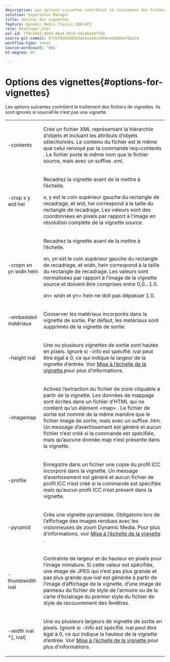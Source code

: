 ```yaml
---
description: Les options suivantes contrôlent le traitement des fichiers de vignettes. Ils sont ignorés si sourceFile n’est pas une vignette.
solution: Experience Manager
title: Options des vignettes
feature: Dynamic Media Classic,SDK/API
role: Developer,User
exl-id: 7f9c2b43-9264-46a4-9519-64148aebf258
source-git-commit: 97fbf820590b53de5a1e6ce904e44d6b0ef9a214
workflow-type: tm+mt
source-wordcount: '461'
ht-degree: 0%

---
```


# Options des vignettes{#options-for-vignettes}

Les options suivantes contrôlent le traitement des fichiers de vignettes. Ils sont ignorés si sourceFile n’est pas une vignette.

<table id="simpletable_6D0C967EB84947FBAC34B46C4BB23AF0"> 
 <tr class="strow"> 
  <td class="stentry"> <p><span class="codeph"> -contents</span> </p></td> 
  <td class="stentry"> <p>Crée un fichier XML représentant la hiérarchie d’objets et incluant les attributs d’objets sélectionnés. Le contenu du fichier est le même que celui renvoyé par la commande <span class="codeph"> req=contents</span> . Le fichier porte le même nom que le fichier source, mais avec un suffixe <span class="filepath"> .xml</span>. </p></td> 
 </tr> 
 <tr class="strow"> 
  <td class="stentry"> <p><span class="codeph">-crop <span class="varname"> x</span><span class="varname"> y</span><span class="varname"> wid</span><span class="varname"> hei</span></span> </p></td> 
  <td class="stentry"> <p>Recadrez la vignette avant de la mettre à l’échelle. </p> <p><span class="codeph"><span class="varname"> x</span>,<span class="varname"> y</span></span> est le coin supérieur gauche du rectangle de recadrage, et <span class="codeph"><span class="varname"> wid</span>,<span class="varname"> hei</span></span> correspond à la taille du rectangle de recadrage. Les valeurs sont des coordonnées en pixels par rapport à l’image en résolution complète de la vignette source. </p></td> 
 </tr> 
 <tr class="strow"> 
  <td class="stentry"> <p><span class="codeph">-cropn <span class="varname"> xn</span><span class="varname"> yn</span><span class="varname"> widn</span><span class="varname"> hein</span></span> </p> </td> 
  <td class="stentry"> <p>Recadrez la vignette avant de la mettre à l’échelle. </p> <p><span class="codeph"><span class="varname"> xn</span>,<span class="varname"> yn</span></span> est le coin supérieur gauche du rectangle de recadrage, et <span class="codeph"><span class="varname"> widn</span>,<span class="varname"> hein</span></span> correspond à la taille du rectangle de recadrage. Les valeurs sont normalisées par rapport à l’image de la vignette source et doivent être comprises entre 0,0...1.0. </p> <p><span class="codeph"><span class="varname"> xn</span></span>+<span class="codeph"><span class="varname"> widn</span></span> et <span class="codeph"><span class="varname"> yn</span></span>+<span class="codeph"><span class="varname"> hein</span></span> ne doit pas dépasser 1.0. </p></td> 
 </tr> 
 <tr class="strow"> 
  <td class="stentry"> <p><span class="codeph"> -embedded matériaux</span> </p></td> 
  <td class="stentry"> <p>Conserver les matériaux incorporés dans la vignette de sortie. Par défaut, les matériaux sont supprimés de la vignette de sortie. </p></td> 
 </tr> 
 <tr class="strow"> 
  <td class="stentry"> <p><span class="codeph">-height <span class="varname"> ival</span></span> </p></td> 
  <td class="stentry"> <p>Une ou plusieurs vignettes de sortie sont hautes en pixels. Ignoré si -info est spécifié. <span class="varname"> ival</span> peut être égal à 0, ce qui indique la largeur de la vignette d’entrée. Voir <a href="../../../../ir-api/vntc/utilities/c-ir-vignette-converter-vntc/c-ir-vignette-scaling.md#concept-e373a29c2f954df98d704c7723804585" type="concept" format="dita" scope="local"> Mise à l’échelle de la vignette </a> pour plus d’informations. </p></td> 
 </tr> 
 <tr class="strow"> 
  <td class="stentry"> <p><span class="codeph"> -imagemap</span> </p></td> 
  <td class="stentry"> <p>Activez l’extraction du fichier de zone cliquable à partir de la vignette. Les données de mappage sont écrites dans un fichier d’HTML qui ne contient qu’un élément <span class="codeph"> &lt;map&gt;</span> . Le fichier de sortie est nommé de la même manière que le fichier image de sortie, mais avec un suffixe <span class="filepath"> .htm</span>. Un message d’avertissement est généré et aucun fichier n’est créé si la commande est spécifiée, mais qu’aucune donnée map n’est présente dans la vignette. </p></td> 
 </tr> 
 <tr class="strow"> 
  <td class="stentry"> <p><span class="codeph"> -profile</span> </p></td> 
  <td class="stentry"> <p>Enregistre dans un fichier une copie du profil ICC incorporé dans la vignette. Un message d’avertissement est généré et aucun fichier de profil ICC n’est créé si la commande est spécifiée mais qu’aucun profil ICC n’est présent dans la vignette. </p></td> 
 </tr> 
 <tr class="strow"> 
  <td class="stentry"> <p><span class="codeph"> -pyramid</span> </p></td> 
  <td class="stentry"> <p>Crée une vignette pyramidale. Obligatoire lors de l’affichage des images rendues avec les visionneuses de zoom Dynamic Media. Pour plus d’informations, voir <a href="../../../../ir-api/vntc/utilities/c-ir-vignette-converter-vntc/c-ir-vignette-scaling.md#concept-e373a29c2f954df98d704c7723804585" type="concept" format="dita" scope="local"> Mise à l’échelle de la vignette</a> . </p></td> 
 </tr> 
 <tr class="strow"> 
  <td class="stentry"> <p><span class="codeph">-thumbwidth <span class="varname"> ival</span></span> </p></td> 
  <td class="stentry"> <p>Contrainte de largeur et de hauteur en pixels pour l’image miniature. Si cette valeur est spécifiée, une image de JPEG qui n’est pas plus grande et pas plus grande que <span class="varname"> ival</span> est générée à partir de l’image d’affichage de la vignette, d’une image de panneau du fichier de style de l’armoire ou de la carte d’éclairage du premier style du fichier de style de recouvrement des fenêtres. </p></td> 
 </tr> 
 <tr class="strow"> 
  <td class="stentry"> <p><span class="codeph">-width <span class="varname"> ival</span> *[,<span class="varname"> ival</span>]</span> </p></td> 
  <td class="stentry"> <p>Une ou plusieurs largeurs de vignette de sortie en pixels. Ignoré si <span class="codeph"> -info</span> est spécifié. <span class="varname"> ival</span> peut être égal à 0, ce qui indique la hauteur de la vignette d’entrée. Voir <a href="../../../../ir-api/vntc/utilities/c-ir-vignette-converter-vntc/c-ir-vignette-scaling.md#concept-e373a29c2f954df98d704c7723804585" type="concept" format="dita" scope="local"> Mise à l’échelle de la vignette </a> pour plus d’informations. </p></td> 
 </tr> 
</table>
